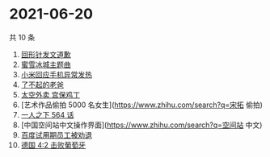 # 2021-06-20

共 10 条

<!-- BEGIN -->
<!-- 最后更新时间 Sun Jun 20 2021 07:05:52 GMT+0800 (China Standard Time) -->

1. [回形针发文道歉](https://www.zhihu.com/search?q=回形针道歉)
2. [蜜雪冰城主题曲](https://www.zhihu.com/search?q=蜜雪冰城)
3. [小米回应手机异常发热](https://www.zhihu.com/search?q=小米)
4. [了不起的老爸](https://www.zhihu.com/search?q=了不起的老爸)
5. [太空外卖 宫保鸡丁](https://www.zhihu.com/search?q=太空外卖)
6. [艺术作品偷拍 5000 名女生](https://www.zhihu.com/search?q=宋拓 偷拍)
7. [一人之下 564 话](https://www.zhihu.com/search?q=一人之下)
8. [中国空间站中文操作界面](https://www.zhihu.com/search?q=空间站 中文)
9. [百度试用期员工被劝退](https://www.zhihu.com/search?q=百度员工被劝退)
10. [德国 4:2 击败葡萄牙](https://www.zhihu.com/search?q=德国队)

<!-- END -->
